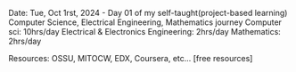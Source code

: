 ﻿Date: Tue, Oct 1rst, 2024 - Day 01 of my self-taught(project-based learning) Computer Science, Electrical Engineering, Mathematics journey
 Computer sci: 10hrs/day
 Electrical & Electronics Engineering: 2hrs/day
 Mathematics: 2hrs/day

Resources: OSSU, MITOCW, EDX, Coursera, etc... [free resources]
